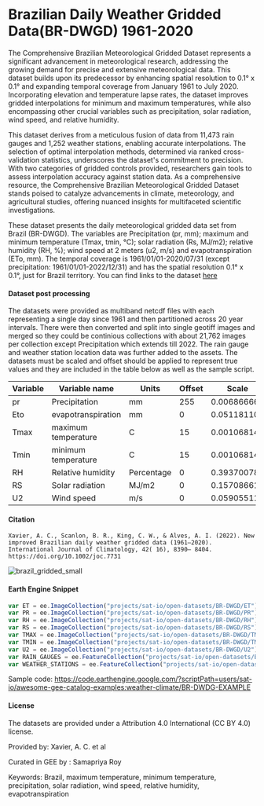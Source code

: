 # Brazilian Daily Weather Gridded Data(BR-DWGD) 1961-2020

The Comprehensive Brazilian Meteorological Gridded Dataset represents a significant advancement in meteorological research, addressing the growing demand for precise and extensive meteorological data. This dataset builds upon its predecessor by enhancing spatial resolution to 0.1° x 0.1° and expanding temporal coverage from January 1961 to July 2020. Incorporating elevation and temperature lapse rates, the dataset improves gridded interpolations for minimum and maximum temperatures, while also encompassing other crucial variables such as precipitation, solar radiation, wind speed, and relative humidity.

This dataset derives from a meticulous fusion of data from 11,473 rain gauges and 1,252 weather stations, enabling accurate interpolations. The selection of optimal interpolation methods, determined via ranked cross-validation statistics, underscores the dataset's commitment to precision. With two categories of gridded controls provided, researchers gain tools to assess interpolation accuracy against station data. As a comprehensive resource, the Comprehensive Brazilian Meteorological Gridded Dataset stands poised to catalyze advancements in climate, meteorology, and agricultural studies, offering nuanced insights for multifaceted scientific investigations.

These dataset presents the daily meteorological gridded data set from Brazil (BR-DWGD). The variables are Precipitation (pr, mm); maximum and minimum temperature (Tmax, tmin, °C); solar radiation (Rs, MJ/m2); relative humidity (RH, %); wind speed at 2 meters (u2, m/s) and evapotranspiration (ETo, mm). The temporal coverage is 1961/01/01-2020/07/31 (except precipitation: 1961/01/01-2022/12/31) and has the spatial resolution 0.1° x 0.1°, just for Brazil territory. You can find links to the dataset [here](https://sites.google.com/site/alexandrecandidoxavierufes/brazilian-daily-weather-gridded-data)

#### Dataset post processing
The datasets were provided as multiband netcdf files with each representing a single day since 1961 and then partitioned across 20 year intervals. There were then converted and split into single geotiff images and merged so they could be continious collections with about 21,762 images per collection except Precipitation which extends till 2022. The rain gauge and weather station location data was further added to the assets. The datasets must be scaled and offset should be applied to represent true values and they are included in the table below as well as the sample script.

|Variable|Variable name      |Units     |Offset|Scale      |
|--------|-------------------|----------|------|-----------|
|pr      |Precipitation      |mm        |255   |0.006866665|
|Eto     |evapotranspiration |mm        |0     |0.051181102|
|Tmax    |maximum temperature|C         |15    |0.001068148|
|Tmin    |minimum temperature|C         |15    |0.001068148|
|RH      |Relative humidity  |Percentage|0     |0.393700787|
|RS      |Solar radiation    |MJ/m2     |0     |0.157086614|
|U2      |Wind speed         |m/s       |0     |0.059055118|

#### Citation

```
Xavier, A. C., Scanlon, B. R., King, C. W., & Alves, A. I. (2022). New improved Brazilian daily weather gridded data (1961–2020).
International Journal of Climatology, 42( 16), 8390– 8404. https://doi.org/10.1002/joc.7731
```

![brazil_gridded_small](https://github.com/samapriya/awesome-gee-community-datasets/assets/6677629/42738402-874c-47e5-bd6d-61af2ae6011e)

#### Earth Engine Snippet

```js
var ET = ee.ImageCollection("projects/sat-io/open-datasets/BR-DWGD/ET");
var PR = ee.ImageCollection("projects/sat-io/open-datasets/BR-DWGD/PR");
var RH = ee.ImageCollection("projects/sat-io/open-datasets/BR-DWGD/RH");
var RS = ee.ImageCollection("projects/sat-io/open-datasets/BR-DWGD/RS");
var TMAX = ee.ImageCollection("projects/sat-io/open-datasets/BR-DWGD/TMAX");
var TMIN = ee.ImageCollection("projects/sat-io/open-datasets/BR-DWGD/TMIN");
var U2 = ee.ImageCollection("projects/sat-io/open-datasets/BR-DWGD/U2");
var RAIN_GAUGES = ee.FeatureCollection("projects/sat-io/open-datasets/BR-DWGD/RAIN_GAUGES");
var WEATHER_STATIONS = ee.FeatureCollection("projects/sat-io/open-datasets/BR-DWGD/WEATHER_STATIONS");
```

Sample code: https://code.earthengine.google.com/?scriptPath=users/sat-io/awesome-gee-catalog-examples:weather-climate/BR-DWDG-EXAMPLE


#### License
The datasets are provided under a Attribution 4.0 International (CC BY 4.0) license.

Provided by: Xavier, A. C. et al

Curated in GEE by : Samapriya Roy

Keywords: Brazil, maximum temperature, minimum temperature, precipitation, solar radiation, wind speed, relative humidity, evapotranspiration
